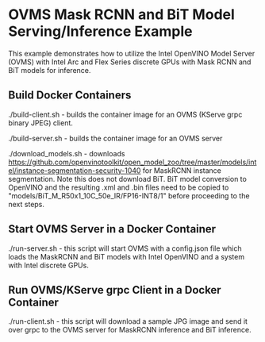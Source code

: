# OVMS Mask RCNN and BiT Model Serving/Inference Example

This example demonstrates how to utilize the Intel OpenVINO Model Server (OVMS) with Intel Arc and Flex Series discrete GPUs with Mask RCNN and BiT models for inference.

## Build Docker Containers
./build-client.sh - builds the container image for an OVMS (KServe grpc binary JPEG) client.

./build-server.sh - builds the container image for an OVMS server

./download_models.sh - downloads https://github.com/openvinotoolkit/open_model_zoo/tree/master/models/intel/instance-segmentation-security-1040 for MaskRCNN instance segmentation. Note this does not download BiT. BiT model conversion to OpenVINO and the resulting .xml and .bin files need to be copied to "models/BiT_M_R50x1_10C_50e_IR/FP16-INT8/1"  before proceeding to the next steps.

## Start OVMS Server in a Docker Container

./run-server.sh - this script will start OVMS with a config.json file which loads the MaskRCNN and BiT models with Intel OpenVINO and a system with Intel discrete GPUs.

## Run OVMS/KServe grpc Client in a Docker Container

./run-client.sh - this script will download  a sample JPG image and send it over grpc to the OVMS server for MaskRCNN inference and BiT inference.
